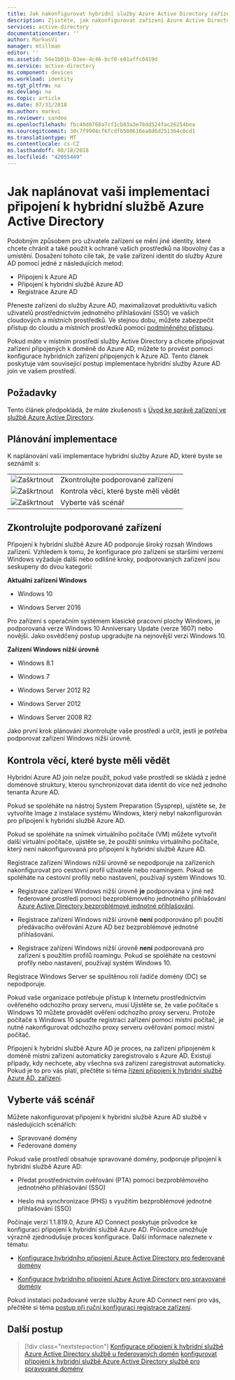 ```yaml
---
title: Jak nakonfigurovat hybridní služby Azure Active Directory zařízení připojená k | Dokumentace Microsoftu
description: Zjistěte, jak nakonfigurovat zařízení Azure Active Directory připojená k hybridní.
services: active-directory
documentationcenter: ''
author: MarkusVi
manager: mtillman
editor: ''
ms.assetid: 54e1b01b-03ee-4c46-bcf0-e01affc0419d
ms.service: active-directory
ms.component: devices
ms.workload: identity
ms.tgt_pltfrm: na
ms.devlang: na
ms.topic: article
ms.date: 07/31/2018
ms.author: markvi
ms.reviewer: sandeo
ms.openlocfilehash: fbc40d0768a7cf1cb83a3e78dd524fac26254bea
ms.sourcegitcommit: 30c7f9994cf6fcdfb580616ea8d6d251364c0cd1
ms.translationtype: MT
ms.contentlocale: cs-CZ
ms.lasthandoff: 08/18/2018
ms.locfileid: "42055449"
---
```

# <a name="how-to-plan-your-hybrid-azure-active-directory-join-implementation"></a>Jak naplánovat vaši implementaci připojení k hybridní službě Azure Active Directory

Podobným způsobem pro uživatele zařízení se mění jiné identity, které chcete chránit a také použít k ochraně vašich prostředků na libovolný čas a umístění. Dosažení tohoto cíle tak, že vaše zařízení identit do služby Azure AD pomocí jedné z následujících metod:

- Připojení k Azure AD
- Připojení k hybridní službě Azure AD
- Registrace Azure AD

Přeneste zařízení do služby Azure AD, maximalizovat produktivitu vašich uživatelů prostřednictvím jednotného přihlašování (SSO) ve vašich cloudových a místních prostředků. Ve stejnou dobu, můžete zabezpečit přístup do cloudu a místních prostředků pomocí [podmíněného přístupu](../active-directory-conditional-access-azure-portal.md).

Pokud máte v místním prostředí služby Active Directory a chcete připojovat zařízení připojených k doméně do Azure AD, můžete to provést pomocí konfigurace hybridních zařízení připojených k Azure AD. Tento článek poskytuje vám související postup implementace hybridní služby Azure AD join ve vašem prostředí. 


## <a name="prerequisites"></a>Požadavky

Tento článek předpokládá, že máte zkušenosti s [Úvod ke správě zařízení ve službě Azure Active Directory](../device-management-introduction.md).


## <a name="plan-your-implementation"></a>Plánování implementace

K naplánování vaší implementace hybridní služby Azure AD, které byste se seznámit s:

|   |   |
|---|---|
|![Zaškrtnout][1]|Zkontrolujte podporované zařízení|
|![Zaškrtnout][1]|Kontrola věcí, které byste měli vědět|
|![Zaškrtnout][1]|Vyberte váš scénář|


 


## <a name="review-supported-devices"></a>Zkontrolujte podporované zařízení 

Připojení k hybridní službě Azure AD podporuje široký rozsah Windows zařízení. Vzhledem k tomu, že konfigurace pro zařízení se staršími verzemi Windows vyžaduje další nebo odlišné kroky, podporovaných zařízení jsou seskupeny do dvou kategorií:

**Aktuální zařízení Windows**

- Windows 10
    
- Windows Server 2016


Pro zařízení s operačním systémem klasické pracovní plochy Windows, je podporovaná verze Windows 10 Anniversary Update (verze 1607) nebo novější. Jako osvědčený postup upgradujte na nejnovější verzi Windows 10.



 **Zařízení Windows nižší úrovně**

- Windows 8.1
 
- Windows 7

- Windows Server 2012 R2
 
- Windows Server 2012 
 
- Windows Server 2008 R2 


Jako první krok plánování zkontrolujte vaše prostředí a určit, jestli je potřeba podporovat zařízení Windows nižší úrovně.



## <a name="review-things-you-should-know"></a>Kontrola věcí, které byste měli vědět

Hybridní Azure AD join nelze použít, pokud vaše prostředí se skládá z jedné doménové struktury, kterou synchronizovat data identit do více než jednoho tenanta Azure AD.

Pokud se spoléháte na nástroj System Preparation (Sysprep), ujistěte se, že vytvoříte Image z instalace systému Windows, který nebyl nakonfigurován pro připojení k hybridní službě Azure AD.

Pokud se spoléháte na snímek virtuálního počítače (VM) můžete vytvořit další virtuální počítače, ujistěte se, že použití snímku virtuálního počítače, který není nakonfigurovaná pro připojení k hybridní službě Azure AD.

Registrace zařízení Windows nižší úrovně se nepodporuje na zařízeních nakonfigurovat pro cestovní profil uživatele nebo roamingem. Pokud se spoléháte na cestovní profily nebo nastavení, používají systém Windows 10.

- Registrace zařízení Windows nižší úrovně **je** podporována v jiné než federované prostředí pomocí bezproblémového jednotného přihlašování [Azure Active Directory bezproblémové jednotné přihlašování](https://docs.microsoft.com/azure/active-directory/connect/active-directory-aadconnect-sso-quick-start). 
 
- Registrace zařízení Windows nižší úrovně **není** podporováno při použití předávacího ověřování Azure AD bez bezproblémové jednotné přihlašování.

- Registrace zařízení Windows nižší úrovně **není** podporovaná pro zařízení s použitím profilů roamingu. Pokud se spoléháte na cestovní profily nebo nastavení, používají systém Windows 10.


Registrace Windows Server se spuštěnou rolí řadiče domény (DC) se nepodporuje.

Pokud vaše organizace potřebuje přístup k Internetu prostřednictvím ověřeného odchozího proxy serveru, musí Ujistěte se, že vaše počítače s Windows 10 můžete provádět ověření odchozího proxy serveru. Protože počítače s Windows 10 spusťte registraci zařízení pomocí místní počítač, je nutné nakonfigurovat odchozího proxy serveru ověřování pomocí místní počítač.


Připojení k hybridní službě Azure AD je proces, na zařízení připojeném k doméně místní zařízení automaticky zaregistrovalo s Azure AD. Existují případy, kdy nechcete, aby všechna svá zařízení zaregistrovat automaticky. Pokud je to pro vás platí, přečtěte si téma [řízení připojení k hybridní službě Azure AD. zařízení](hybrid-azuread-join-control.md).



## <a name="select-your-scenario"></a>Vyberte váš scénář

Můžete nakonfigurovat připojení k hybridní službě Azure AD službě v následujících scénářích:

- Spravované domény
- Federované domény  



Pokud vaše prostředí obsahuje spravované domény, podporuje připojení k hybridní službě Azure AD:

- Předat prostřednictvím ověřování (PTA) pomocí bezproblémového jednotného přihlašování (SSO) 

- Heslo má synchronizace (PHS) s využitím bezproblémové jednotné přihlašování (SSO) 

Počínaje verzí 1.1.819.0, Azure AD Connect poskytuje průvodce ke konfiguraci připojení k hybridní službě Azure AD. Průvodce umožňuje výrazně zjednodušuje proces konfigurace. Další informace naleznete v tématu:

- [Konfigurace hybridního připojení Azure Active Directory pro federované domény](hybrid-azuread-join-federated-domains.md)

- [Konfigurace hybridního připojení Azure Active Directory pro spravované domény](hybrid-azuread-join-managed-domains.md)


 Pokud instalaci požadované verze služby Azure AD Connect není pro vás, přečtěte si téma [postup při ruční konfiguraci registrace zařízení](../device-management-hybrid-azuread-joined-devices-setup.md). 






## <a name="next-steps"></a>Další postup

> [!div class="nextstepaction"]
> [Konfigurace připojení k hybridní službě Azure Active Directory službě u federovaných domén](hybrid-azuread-join-federated-domains.md)
> [konfigurovat připojení k hybridní službě Azure Active Directory službě pro spravované domény](hybrid-azuread-join-managed-domains.md)




<!--Image references-->
[1]: ./media/hybrid-azuread-join-plan/12.png
